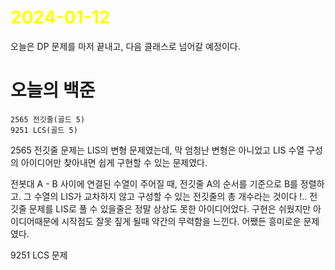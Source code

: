 # <span style="color:yellow">2024-01-12</span>

오늘은 DP 문제를 마저 끝내고, 다음 클래스로 넘어갈 예정이다.

# 오늘의 백준
```DP
2565 전깃줄(골드 5)
9251 LCS(골드 5)
```

2565 전깃줄 문제는 LIS의 변형 문제였는데, 막 엄청난 변형은 아니었고 LIS 수열 구성의 아이디어만 찾아내면 쉽게 구현할 수 있는 문제였다.

전봇대 A - B 사이에 연결된 수열이 주어질 때, 전깃줄 A의 순서를 기준으로 B를 정렬하고. 그 수열의 LIS가 교차하지 않고 구성할 수 있는 전깃줄의 총 개수라는 것이다 !..
전깃줄 문제를 LIS로 풀 수 있을줄은 정말 상상도 못한 아이디어었다. 구현은 쉬웠지만 아이디어때문에 시작점도 잘못 짚게 될때 약간의 무력함을 느낀다. 어쨌든 흥미로운 문제였다.

9251 LCS 문제
